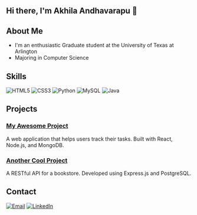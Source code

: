 


## Hi there, I'm Akhila Andhavarapu 👋



## About Me

- I'm an enthusiastic Graduate student at the University of Texas at Arlington
- Majoring in Computer Science 


## Skills

![HTML5](https://img.shields.io/badge/HTML5-%23E34F26.svg?style=for-the-badge&logo=html5&logoColor=white)
![CSS3](https://img.shields.io/badge/CSS3-%231572B6.svg?style=for-the-badge&logo=css3&logoColor=white)
![Python](https://img.shields.io/badge/Python-%233776AB.svg?style=for-the-badge&logo=python&logoColor=white)
![MySQL](https://img.shields.io/badge/mysql-4479A1.svg?style=for-the-badge&logo=mysql&logoColor=white)
![Java](https://img.shields.io/badge/java-%23ED8B00.svg?style=for-the-badge&logo=openjdk&logoColor=white)


## Projects

### [My Awesome Project](https://github.com/johndoe/awesome-project)
A web application that helps users track their tasks. Built with React, Node.js, and MongoDB.

### [Another Cool Project](https://github.com/johndoe/cool-project)
A RESTful API for a bookstore. Developed using Express.js and PostgreSQL.

## Contact

[![Email](https://img.shields.io/badge/Email-D14836?style=for-the-badge&logo=gmail&logoColor=white)](mailto:andhavarapuakhila@gmail.com)
[![LinkedIn](https://img.shields.io/badge/LinkedIn-0077B5?style=for-the-badge&logo=linkedin&logoColor=white)](www.linkedin.com/in/akhila-andhavarapu)


